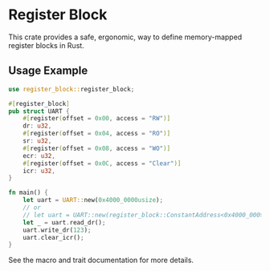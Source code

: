 # Register Block

This crate provides a safe, ergonomic, way to define memory-mapped register blocks in Rust.

## Usage Example

```rust
use register_block::register_block;

#[register_block]
pub struct UART {
    #[register(offset = 0x00, access = "RW")]
    dr: u32,
    #[register(offset = 0x04, access = "RO")]
    sr: u32,
    #[register(offset = 0x08, access = "WO")]
    ecr: u32,
    #[register(offset = 0x0C, access = "Clear")]
    icr: u32,
}

fn main() {
    let uart = UART::new(0x4000_0000usize);
    // or 
    // let uart = UART::new(register_block::ConstantAddress<0x4000_000>);
    let _ = uart.read_dr();
    uart.write_dr(123);
    uart.clear_icr();
}
```

See the macro and trait documentation for more details.
